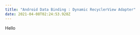 ```yaml
---
title: "Android Data Binding : Dynamic RecyclerView Adapter"
date: 2021-04-08T02:24:53.928Z
---
```

Hello